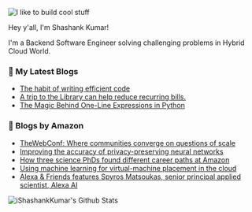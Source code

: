 ![I like to build cool stuff](https://res.cloudinary.com/dt8g3rhcy/image/upload/v1595929574/i_like_to_build_cool_shit._1_nzbwjh.png)

Hey y'all, I'm Shashank Kumar! 

I'm a Backend Software Engineer solving challenging problems in Hybrid Cloud World.

### 📕 My Latest Blogs
<!-- BLOG-POST-LIST:START -->
- [The habit of writing efficient code](https://medium.com/@ishashankkumar/the-habit-of-writing-efficient-code-153b05f04269?source=rss-d24dda280d5f------2)
- [A trip to the Library can help reduce recurring bills.](https://medium.com/swlh/a-trip-to-the-library-can-help-reduce-recurring-bills-23bca495cdf5?source=rss-d24dda280d5f------2)
- [The Magic Behind One-Line Expressions in Python](https://medium.com/swlh/the-magic-behind-one-line-expressions-in-python-816c10180c5c?source=rss-d24dda280d5f------2)
<!-- BLOG-POST-LIST:END -->

### 📕 Blogs by Amazon
<!-- AMAZON-BLOG-POST-LIST:START -->
- [TheWebConf: Where communities converge on questions of scale](https://www.amazon.science/blog/thewebconf-where-communities-converge-on-questions-of-scale)
- [Improving the accuracy of privacy-preserving neural networks](https://www.amazon.science/blog/improving-the-accuracy-of-privacy-preserving-neural-networks)
- [How three science PhDs found different career paths at Amazon](https://www.amazon.science/working-at-amazon/how-three-science-phds-found-different-career-paths-at-amazon)
- [Using machine learning for virtual-machine placement in the cloud](https://www.amazon.science/blog/using-machine-learning-for-virtual-machine-placement-in-the-cloud)
- [Alexa & Friends features Spyros Matsoukas, senior principal applied scientist, Alexa AI](https://www.amazon.science/videos-webinars/alexa-friends-features-spyros-matsoukas-senior-principal-applied-scientist-alexa-ai)
<!-- AMAZON-BLOG-POST-LIST:END -->



<img align="center" alt="iShashankKumar's Github Stats" src="https://github-readme-stats.vercel.app/api?username=ishashankkumar&show_icons=true&hide_border=true" />
